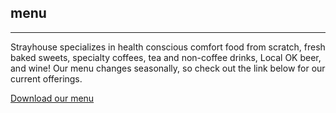 ## menu

---

Strayhouse specializes in health conscious comfort food from scratch, fresh baked sweets, specialty coffees, tea and non-coffee drinks, Local OK beer, and wine! Our menu changes seasonally, so check out the link below for our current offerings.

[Download our menu](/images/menu-retail.PDF)
